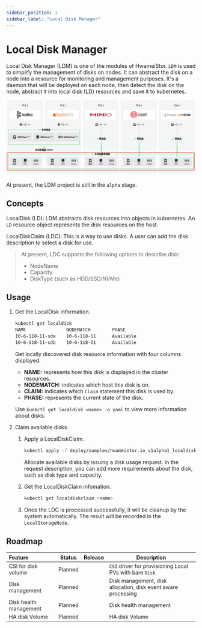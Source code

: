 ```yaml
---
sidebar_position: 1
sidebar_label: "Local Disk Manager"
---
```


# Local Disk Manager

Local Disk Manager (LDM) is one of the modules of HwameiStor. `LDM` is used to simplify the management of disks on nodes. It can abstract the disk on a node into a resource for monitoring and management purposes. It's a daemon that will be deployed on each node, then detect the disk on the node, abstract it into local disk (LD) resources and save it to kubernetes.

![LDM 架构图](../../img/ldm.png)

At present, the LDM project is still in the `alpha` stage.

## Concepts

LocalDisk (LD): LDM abstracts disk resources into objects in kubernetes. An `LD` resource object represents the disk resources on the host.

LocalDiskClaim (LDC): This is a way to use disks. A user can add the disk description to select a disk for use.

> At present, LDC supports the following options to describe disk:
> 
> - NodeName
> - Capacity
> - DiskType (such as HDD/SSD/NVMe)

## Usage

1. Get the LocalDisk information.

    ```bash
    kubectl get localdisk
    NAME               NODEMATCH        PHASE
    10-6-118-11-sda    10-6-118-11      Available
    10-6-118-11-sdb    10-6-118-11      Available
    ```

    Get locally discovered disk resource information with four columns displayed.

    - **NAME:** represents how this disk is displayed in the cluster resources.
    - **NODEMATCH:** indicates which host this disk is on.
    - **CLAIM:** indicates which `Claim` statement this disk is used by.
    - **PHASE:** represents the current state of the disk.

    Use `kuebctl get localdisk <name> -o yaml` to view more information about disks.

2. Claim available disks.

    1. Apply a LocalDiskClaim.

        ```bash
        kubectl apply -f deploy/samples/hwameistor.io_v1alpha1_localdiskclaim_cr.yaml
        ```

        Allocate available disks by issuing a disk usage request. In the request description, you can add more requirements about the disk, such as disk type and capacity.

    2. Get the LocalDiskClaim infomation.

        ```bash
        kubectl get localdiskclaim <name>
        ```
    3. Once the LDC is processed successfully, it will be cleanup by the system automatically. The result will be recorded in the `LocalStorageNode`.

## Roadmap

| Feature| Status| Release| Description
|:----------|----------|----------|----------
| CSI for disk volume| Planned| | `CSI` driver for provisioning Local PVs with bare `Disk`
| Disk management| Planned| | Disk management, disk allocation, disk event aware processing
| Disk health management| Planned| | Disk health management
| HA disk Volume| Planned| | HA disk Volume
